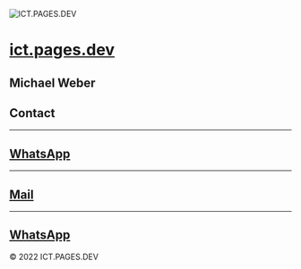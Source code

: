![ICT.PAGES.DEV](https://ict.pages.dev/ict.pages.svg "ICT.PAGES.DEV")
# **[ict.pages.dev](https://ict.pages.dev)**
## Michael Weber
## **Contact**
---
## **[WhatsApp](https://wa.me/message/JIWJISLKSAKQG1)**
---
## **[Mail](mailto:michael.weber.x@gmail.com)**
---
<a href="https://wa.me/message/JIWJISLKSAKQG1" target="_blank">WhatsApp</a>
---
© 2022 ICT.PAGES.DEV
